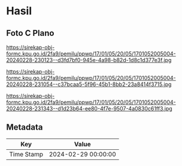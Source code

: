 # Hasil

## Foto C Plano

https://sirekap-obj-formc.kpu.go.id/2fa9/pemilu/ppwp/17/01/05/20/05/1701052005004-20240228-230123--d3fd7bf0-945e-4a98-b82d-1d8c1d377e3f.jpg

https://sirekap-obj-formc.kpu.go.id/2fa9/pemilu/ppwp/17/01/05/20/05/1701052005004-20240228-231054--c37bcaa5-5f96-45b1-8bb2-23a8414f3715.jpg

https://sirekap-obj-formc.kpu.go.id/2fa9/pemilu/ppwp/17/01/05/20/05/1701052005004-20240228-231343--d1d23b64-ee80-4f7e-9507-4a0830c61ff3.jpg


## Metadata

| Key        | Value               |
| ---------- | ------------------- |
| Time Stamp | 2024-02-29 00:00:00 |




